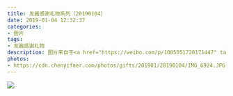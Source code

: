 ```yaml
---
title: 发酱感谢礼物系列（20190104）
date: 2019-01-04 12:32:37
categories:
- 图片
tags:
- 发酱感谢礼物
description: 图片来自于<a href="https://weibo.com/p/1005051720171447" target="_blank">quanmmmmm</a><br/>“谢谢轻风青峰，通过你活泼又生动的描写，我对大家又多了解了一些～～想念你们” ​  ​​​ ​​​ ​​​ ​​​
photos: 
- https://cdn.chenyifaer.com/photos/gifts/201901/20190104/IMG_6924.JPG
---
```


![](https://cdn.chenyifaer.com/photos/gifts/201901/20190104/IMG_6925.JPG)
